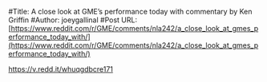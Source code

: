#Title: A close look at GME’s performance today with commentary by Ken Griffin
#Author: joeygallinal
#Post URL: [https://www.reddit.com/r/GME/comments/nla242/a_close_look_at_gmes_performance_today_with/](https://www.reddit.com/r/GME/comments/nla242/a_close_look_at_gmes_performance_today_with/)


https://v.redd.it/whuqgdbcre171